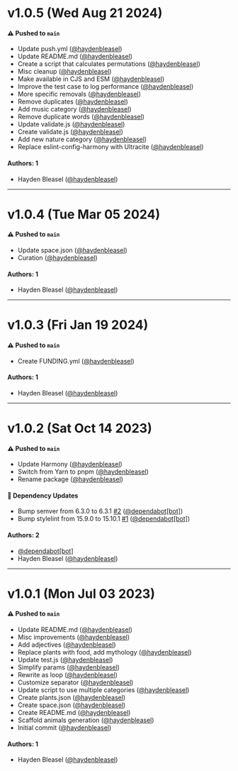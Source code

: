 # v1.0.5 (Wed Aug 21 2024)

#### ⚠️ Pushed to `main`

- Update push.yml ([@haydenbleasel](https://github.com/haydenbleasel))
- Update README.md ([@haydenbleasel](https://github.com/haydenbleasel))
- Create a script that calculates permutations ([@haydenbleasel](https://github.com/haydenbleasel))
- Misc cleanup ([@haydenbleasel](https://github.com/haydenbleasel))
- Make available in CJS and ESM ([@haydenbleasel](https://github.com/haydenbleasel))
- Improve the test case to log performance ([@haydenbleasel](https://github.com/haydenbleasel))
- More specific removals ([@haydenbleasel](https://github.com/haydenbleasel))
- Remove duplicates ([@haydenbleasel](https://github.com/haydenbleasel))
- Add music category ([@haydenbleasel](https://github.com/haydenbleasel))
- Remove duplicate words ([@haydenbleasel](https://github.com/haydenbleasel))
- Update validate.js ([@haydenbleasel](https://github.com/haydenbleasel))
- Create validate.js ([@haydenbleasel](https://github.com/haydenbleasel))
- Add new nature category ([@haydenbleasel](https://github.com/haydenbleasel))
- Replace eslint-config-harmony with Ultracite ([@haydenbleasel](https://github.com/haydenbleasel))

#### Authors: 1

- Hayden Bleasel ([@haydenbleasel](https://github.com/haydenbleasel))

---

# v1.0.4 (Tue Mar 05 2024)

#### ⚠️ Pushed to `main`

- Update space.json ([@haydenbleasel](https://github.com/haydenbleasel))
- Curation ([@haydenbleasel](https://github.com/haydenbleasel))

#### Authors: 1

- Hayden Bleasel ([@haydenbleasel](https://github.com/haydenbleasel))

---

# v1.0.3 (Fri Jan 19 2024)

#### ⚠️ Pushed to `main`

- Create FUNDING.yml ([@haydenbleasel](https://github.com/haydenbleasel))

#### Authors: 1

- Hayden Bleasel ([@haydenbleasel](https://github.com/haydenbleasel))

---

# v1.0.2 (Sat Oct 14 2023)

#### ⚠️ Pushed to `main`

- Update Harmony ([@haydenbleasel](https://github.com/haydenbleasel))
- Switch from Yarn to pnpm ([@haydenbleasel](https://github.com/haydenbleasel))
- Rename package ([@haydenbleasel](https://github.com/haydenbleasel))

#### 🔩 Dependency Updates

- Bump semver from 6.3.0 to 6.3.1 [#2](https://github.com/haydenbleasel/friendlier-words/pull/2) ([@dependabot[bot]](https://github.com/dependabot[bot]))
- Bump stylelint from 15.9.0 to 15.10.1 [#1](https://github.com/haydenbleasel/friendlier-words/pull/1) ([@dependabot[bot]](https://github.com/dependabot[bot]))

#### Authors: 2

- [@dependabot[bot]](https://github.com/dependabot[bot])
- Hayden Bleasel ([@haydenbleasel](https://github.com/haydenbleasel))

---

# v1.0.1 (Mon Jul 03 2023)

#### ⚠️ Pushed to `main`

- Update README.md ([@haydenbleasel](https://github.com/haydenbleasel))
- Misc improvements ([@haydenbleasel](https://github.com/haydenbleasel))
- Add adjectives ([@haydenbleasel](https://github.com/haydenbleasel))
- Replace plants with food, add mythology ([@haydenbleasel](https://github.com/haydenbleasel))
- Update test.js ([@haydenbleasel](https://github.com/haydenbleasel))
- Simplify params ([@haydenbleasel](https://github.com/haydenbleasel))
- Rewrite as loop ([@haydenbleasel](https://github.com/haydenbleasel))
- Customize separator ([@haydenbleasel](https://github.com/haydenbleasel))
- Update script to use multiple categories ([@haydenbleasel](https://github.com/haydenbleasel))
- Create plants.json ([@haydenbleasel](https://github.com/haydenbleasel))
- Create space.json ([@haydenbleasel](https://github.com/haydenbleasel))
- Create README.md ([@haydenbleasel](https://github.com/haydenbleasel))
- Scaffold animals generation ([@haydenbleasel](https://github.com/haydenbleasel))
- Initial commit ([@haydenbleasel](https://github.com/haydenbleasel))

#### Authors: 1

- Hayden Bleasel ([@haydenbleasel](https://github.com/haydenbleasel))

